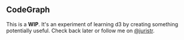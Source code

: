 CodeGraph
---

This is a **WIP**. It's an experiment of learning d3 by creating something potentially useful. Check back later or follow me on [@juristr](https://twitter.com/juristr).